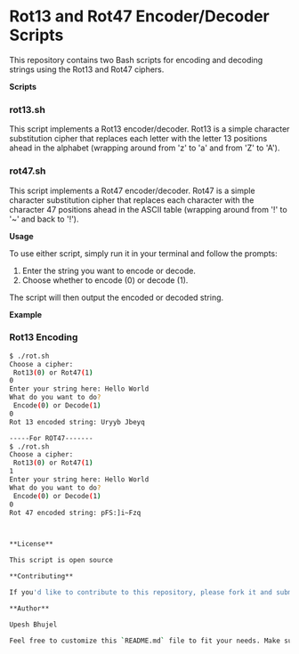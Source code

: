 Rot13 and Rot47 Encoder/Decoder Scripts
=====================================

This repository contains two Bash scripts for encoding and decoding strings using the Rot13 and Rot47 ciphers.

**Scripts**

### rot13.sh

This script implements a Rot13 encoder/decoder. Rot13 is a simple character substitution cipher that replaces each letter with the letter 13 positions ahead in the alphabet (wrapping around from 'z' to 'a' and from 'Z' to 'A').

### rot47.sh

This script implements a Rot47 encoder/decoder. Rot47 is a simple character substitution cipher that replaces each character with the character 47 positions ahead in the ASCII table (wrapping around from '!' to '~' and back to '!').

**Usage**

To use either script, simply run it in your terminal and follow the prompts:

1. Enter the string you want to encode or decode.
2. Choose whether to encode (0) or decode (1).

The script will then output the encoded or decoded string.

**Example**
### Rot13 Encoding

```bash
$ ./rot.sh
Choose a cipher:
 Rot13(0) or Rot47(1) 
0
Enter your string here: Hello World
What do you want to do?
 Encode(0) or Decode(1) 
0
Rot 13 encoded string: Uryyb Jbeyq

-----For ROT47-------
$ ./rot.sh
Choose a cipher:
 Rot13(0) or Rot47(1) 
1
Enter your string here: Hello World
What do you want to do?
 Encode(0) or Decode(1) 
0
Rot 47 encoded string: pFS:]i~Fzq



**License**

This script is open source

**Contributing**

If you'd like to contribute to this repository, please fork it and submit a pull request. I'd love to hear your suggestions or improvements!

**Author**

Upesh Bhujel

Feel free to customize this `README.md` file to fit your needs. Make sure to update the `Author` section with your own name. Good luck with your GitHub repository!
